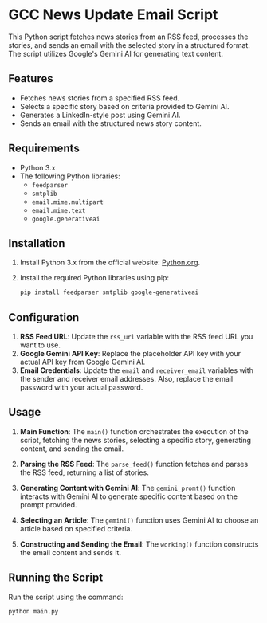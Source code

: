 # GCC News Update Email Script

This Python script fetches news stories from an RSS feed, processes the stories, and sends an email with the selected story in a structured format. The script utilizes Google's Gemini AI for generating text content.

## Features

- Fetches news stories from a specified RSS feed.
- Selects a specific story based on criteria provided to Gemini AI.
- Generates a LinkedIn-style post using Gemini AI.
- Sends an email with the structured news story content.

## Requirements

- Python 3.x
- The following Python libraries:
  - `feedparser`
  - `smtplib`
  - `email.mime.multipart`
  - `email.mime.text`
  - `google.generativeai`

## Installation

1. Install Python 3.x from the official website: [Python.org](https://www.python.org/).
2. Install the required Python libraries using pip:

    ```sh
    pip install feedparser smtplib google-generativeai
    ```

## Configuration

1. **RSS Feed URL**: Update the `rss_url` variable with the RSS feed URL you want to use.
2. **Google Gemini API Key**: Replace the placeholder API key with your actual API key from Google Gemini AI.
3. **Email Credentials**: Update the `email` and `receiver_email` variables with the sender and receiver email addresses. Also, replace the email password with your actual password.

## Usage

1. **Main Function**: The `main()` function orchestrates the execution of the script, fetching the news stories, selecting a specific story, generating content, and sending the email.

2. **Parsing the RSS Feed**: The `parse_feed()` function fetches and parses the RSS feed, returning a list of stories.

3. **Generating Content with Gemini AI**: The `gemini_promt()` function interacts with Gemini AI to generate specific content based on the prompt provided.

4. **Selecting an Article**: The `gemini()` function uses Gemini AI to choose an article based on specified criteria.

5. **Constructing and Sending the Email**: The `working()` function constructs the email content and sends it.

## Running the Script

Run the script using the command:

```sh
python main.py
